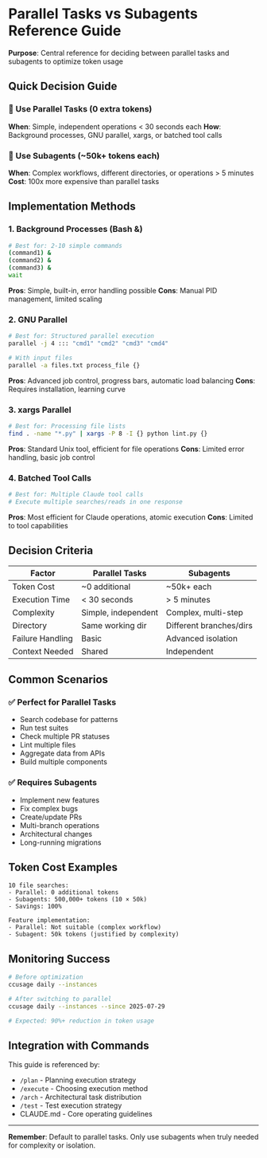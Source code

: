 # Parallel Tasks vs Subagents Reference Guide

**Purpose**: Central reference for deciding between parallel tasks and subagents to optimize token usage

## Quick Decision Guide

### 🚀 Use Parallel Tasks (0 extra tokens)

**When**: Simple, independent operations < 30 seconds each
**How**: Background processes, GNU parallel, xargs, or batched tool calls

### 🤖 Use Subagents (~50k+ tokens each)

**When**: Complex workflows, different directories, or operations > 5 minutes
**Cost**: 100x more expensive than parallel tasks

## Implementation Methods

### 1. Background Processes (Bash &)
```bash
# Best for: 2-10 simple commands
(command1) &
(command2) &
(command3) &
wait
```
**Pros**: Simple, built-in, error handling possible
**Cons**: Manual PID management, limited scaling

### 2. GNU Parallel
```bash
# Best for: Structured parallel execution
parallel -j 4 ::: "cmd1" "cmd2" "cmd3" "cmd4"

# With input files
parallel -a files.txt process_file {}
```
**Pros**: Advanced job control, progress bars, automatic load balancing
**Cons**: Requires installation, learning curve

### 3. xargs Parallel
```bash
# Best for: Processing file lists
find . -name "*.py" | xargs -P 8 -I {} python lint.py {}
```
**Pros**: Standard Unix tool, efficient for file operations
**Cons**: Limited error handling, basic job control

### 4. Batched Tool Calls
```python
# Best for: Multiple Claude tool calls
# Execute multiple searches/reads in one response
```
**Pros**: Most efficient for Claude operations, atomic execution
**Cons**: Limited to tool capabilities

## Decision Criteria

| Factor | Parallel Tasks | Subagents |
|--------|---------------|-----------|
| Token Cost | ~0 additional | ~50k+ each |
| Execution Time | < 30 seconds | > 5 minutes |
| Complexity | Simple, independent | Complex, multi-step |
| Directory | Same working dir | Different branches/dirs |
| Failure Handling | Basic | Advanced isolation |
| Context Needed | Shared | Independent |

## Common Scenarios

### ✅ Perfect for Parallel Tasks
- Search codebase for patterns
- Run test suites
- Check multiple PR statuses
- Lint multiple files
- Aggregate data from APIs
- Build multiple components

### ✅ Requires Subagents
- Implement new features
- Fix complex bugs
- Create/update PRs
- Multi-branch operations
- Architectural changes
- Long-running migrations

## Token Cost Examples

```
10 file searches:
- Parallel: 0 additional tokens
- Subagents: 500,000+ tokens (10 × 50k)
- Savings: 100%

Feature implementation:
- Parallel: Not suitable (complex workflow)
- Subagent: 50k tokens (justified by complexity)
```

## Monitoring Success

```bash
# Before optimization
ccusage daily --instances

# After switching to parallel
ccusage daily --instances --since 2025-07-29

# Expected: 90%+ reduction in token usage
```

## Integration with Commands

This guide is referenced by:
- `/plan` - Planning execution strategy
- `/execute` - Choosing execution method
- `/arch` - Architectural task distribution
- `/test` - Test execution strategy
- CLAUDE.md - Core operating guidelines

---

**Remember**: Default to parallel tasks. Only use subagents when truly needed for complexity or isolation.
